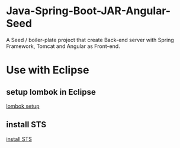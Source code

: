 # Java-Spring-Boot-JAR-Angular-Seed
A Seed / boiler-plate project that create Back-end server with Spring Framework, Tomcat and Angular as Front-end.


# Use with Eclipse

## setup lombok in Eclipse
[lombok setup](https://howtodoinjava.com/automation/lombok-eclipse-installation-examples/)

## install STS
[install STS](https://o7planning.org/en/10249/install-spring-tool-suite-into-eclipse)

